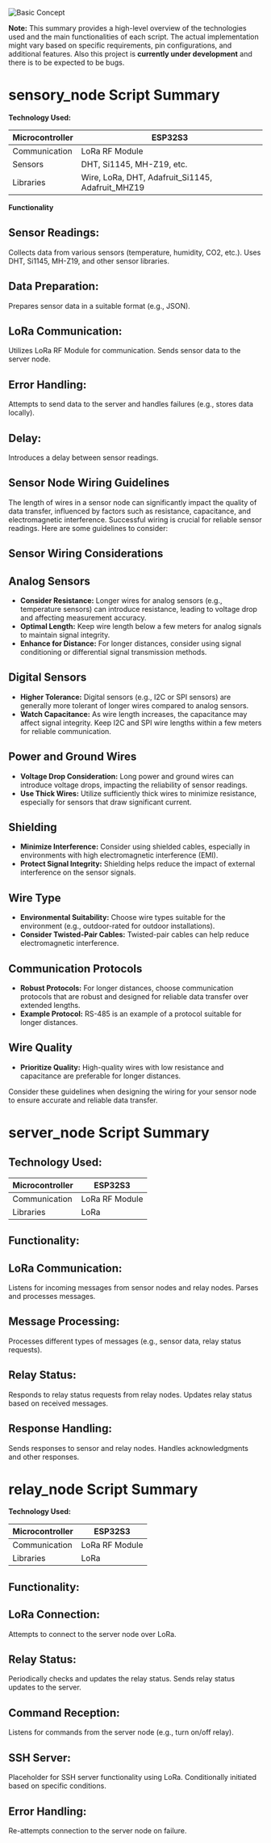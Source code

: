 ![Basic Concept](https://i.imgur.com/CcAAQRR.png)

**Note:** This summary provides a high-level overview of the technologies used and the main functionalities of each script. The actual implementation might vary based on specific requirements, pin configurations, and additional features. Also this project is **currently under development** and there is to be expected to be bugs.

# sensory_node Script Summary

**Technology Used:**

| Microcontroller | ESP32S3                 |
| --------------- | ----------------------- |
| Communication   | LoRa RF Module          |
| Sensors         | DHT, Si1145, MH-Z19, etc.|
| Libraries       | Wire, LoRa, DHT, Adafruit_Si1145, Adafruit_MHZ19 |

**Functionality**

## Sensor Readings:

Collects data from various sensors (temperature, humidity, CO2, etc.).
Uses DHT, Si1145, MH-Z19, and other sensor libraries.

## Data Preparation:

Prepares sensor data in a suitable format (e.g., JSON).

## LoRa Communication:

Utilizes LoRa RF Module for communication.
Sends sensor data to the server node.

## Error Handling:

Attempts to send data to the server and handles failures (e.g., stores data locally).

## Delay:

Introduces a delay between sensor readings.

## Sensor Node Wiring Guidelines

The length of wires in a sensor node can significantly impact the quality of data transfer, influenced by factors such as resistance, capacitance, and electromagnetic interference. Successful wiring is crucial for reliable sensor readings. Here are some guidelines to consider:

## Sensor Wiring Considerations

## Analog Sensors

- **Consider Resistance:** Longer wires for analog sensors (e.g., temperature sensors) can introduce resistance, leading to voltage drop and affecting measurement accuracy.
- **Optimal Length:** Keep wire length below a few meters for analog signals to maintain signal integrity.
- **Enhance for Distance:** For longer distances, consider using signal conditioning or differential signal transmission methods.

## Digital Sensors

- **Higher Tolerance:** Digital sensors (e.g., I2C or SPI sensors) are generally more tolerant of longer wires compared to analog sensors.
- **Watch Capacitance:** As wire length increases, the capacitance may affect signal integrity. Keep I2C and SPI wire lengths within a few meters for reliable communication.

## Power and Ground Wires

- **Voltage Drop Consideration:** Long power and ground wires can introduce voltage drops, impacting the reliability of sensor readings.
- **Use Thick Wires:** Utilize sufficiently thick wires to minimize resistance, especially for sensors that draw significant current.

## Shielding

- **Minimize Interference:** Consider using shielded cables, especially in environments with high electromagnetic interference (EMI).
- **Protect Signal Integrity:** Shielding helps reduce the impact of external interference on the sensor signals.

## Wire Type

- **Environmental Suitability:** Choose wire types suitable for the environment (e.g., outdoor-rated for outdoor installations).
- **Consider Twisted-Pair Cables:** Twisted-pair cables can help reduce electromagnetic interference.

## Communication Protocols

- **Robust Protocols:** For longer distances, choose communication protocols that are robust and designed for reliable data transfer over extended lengths.
- **Example Protocol:** RS-485 is an example of a protocol suitable for longer distances.

## Wire Quality

- **Prioritize Quality:** High-quality wires with low resistance and capacitance are preferable for longer distances.

Consider these guidelines when designing the wiring for your sensor node to ensure accurate and reliable data transfer.


# server_node Script Summary

## Technology Used:

| Microcontroller | ESP32S3         |
| --------------- | --------------- |
| Communication   | LoRa RF Module  |
| Libraries       | LoRa            |

## Functionality:

## LoRa Communication:

Listens for incoming messages from sensor nodes and relay nodes.
Parses and processes messages.

## Message Processing:

Processes different types of messages (e.g., sensor data, relay status requests).

## Relay Status:

Responds to relay status requests from relay nodes.
Updates relay status based on received messages.

## Response Handling:

Sends responses to sensor and relay nodes.
Handles acknowledgments and other responses.

# relay_node Script Summary

**Technology Used:**

| Microcontroller | ESP32S3         |
| --------------- | --------------- |
| Communication   | LoRa RF Module  |
| Libraries       | LoRa            |

## Functionality:

## LoRa Connection:

Attempts to connect to the server node over LoRa.

## Relay Status:

Periodically checks and updates the relay status.
Sends relay status updates to the server.

## Command Reception:

Listens for commands from the server node (e.g., turn on/off relay).

## SSH Server:

Placeholder for SSH server functionality using LoRa.
Conditionally initiated based on specific conditions.

## Error Handling:

Re-attempts connection to the server node on failure.


